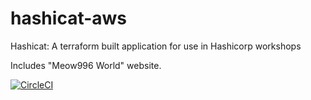 # hashicat-aws
Hashicat: A terraform built application for use in Hashicorp workshops

Includes "Meow996 World" website.

[![CircleCI](https://circleci.com/gh/hashicorp/hashicat-aws.svg?style=svg)](https://circleci.com/gh/hashicorp/hashicat-aws)


